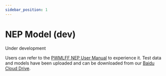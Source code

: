 ```yaml
---
sidebar_position: 1
---
```


# NEP Model (dev)

Under development

Users can refer to the [PWMLFF NEP User Manual](http://doc.lonxun.com/PWMLFF/models/nep/nep_lkf/) to experience it. Test data and models have been uploaded and can be downloaded from our [Baidu Cloud Drive](https://pan.baidu.com/s/1M0cf-7brcM0kwgmuwgMqNQ?pwd=pwmt).